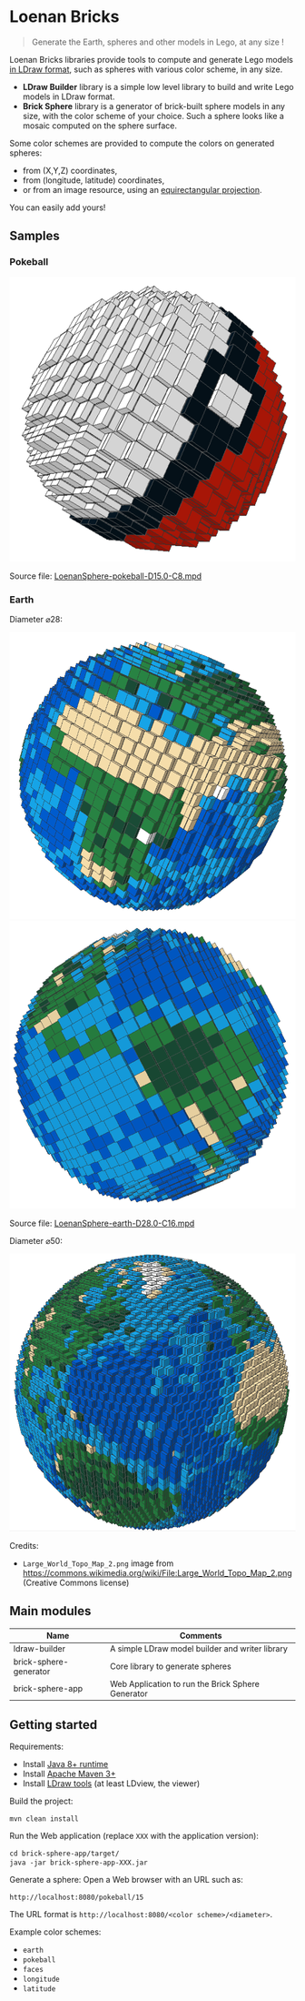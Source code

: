 # Loenan Bricks

> Generate the Earth, spheres and other models in Lego, at any size ! 

Loenan Bricks libraries provide tools to compute and generate Lego models [in LDraw format](http://www.ldraw.org/), 
such as spheres with various color scheme, in any size. 

- **LDraw Builder** library is a simple low level library to build and write Lego models in LDraw format.
- **Brick Sphere** library is a generator of brick-built sphere models in any size, with the color scheme of your choice.
Such a sphere looks like a mosaic computed on the sphere surface.

Some color schemes are provided to compute the colors on generated spheres:
- from (X,Y,Z) coordinates,
- from (longitude, latitude) coordinates,
- or from an image resource, using an [equirectangular projection](https://en.wikipedia.org/wiki/Equirectangular_projection).

You can easily add yours!

## Samples

### Pokeball

![Pokeball](doc/pokeball_D15.png)

Source file: [LoenanSphere-pokeball-D15.0-C8.mpd](doc/LoenanSphere-pokeball-D15.0-C8.mpd)

### Earth

Diameter &#x2300;28:

![Earth (D28)](doc/earth_D28_1.png) 
![Earth (D28)](doc/earth_D28_2.png)

Source file: [LoenanSphere-earth-D28.0-C16.mpd](doc/LoenanSphere-earth-D28.0-C16.mpd) 

Diameter &#x2300;50:

![Earth (D50)](doc/earth_D50.png)

Credits:

- `Large_World_Topo_Map_2.png` image from https://commons.wikimedia.org/wiki/File:Large_World_Topo_Map_2.png
  (Creative Commons license)


## Main modules

Name                               | Comments
---------------------------------- | ------------------
ldraw-builder                      | A simple LDraw model builder and writer library
brick-sphere-generator             | Core library to generate spheres
brick-sphere-app                   | Web Application to run the Brick Sphere Generator

## Getting started

Requirements: 
- Install [Java 8+ runtime](http://www.oracle.com/technetwork/java/javase/downloads/jdk8-downloads-2133151.html) 
- Install [Apache Maven 3+](https://maven.apache.org/download.cgi)
- Install [LDraw tools](http://www.ldraw.org/help/getting-started.html) (at least LDview, the viewer)

Build the project:
```
mvn clean install
```

Run the Web application (replace `XXX` with the application version):

```
cd brick-sphere-app/target/
java -jar brick-sphere-app-XXX.jar
```

Generate a sphere: Open a Web browser with an URL such as:

```
http://localhost:8080/pokeball/15
```

The URL format is `http://localhost:8080/<color scheme>/<diameter>`. 

Example color schemes:
- `earth`
- `pokeball`
- `faces`
- `longitude`
- `latitude`
